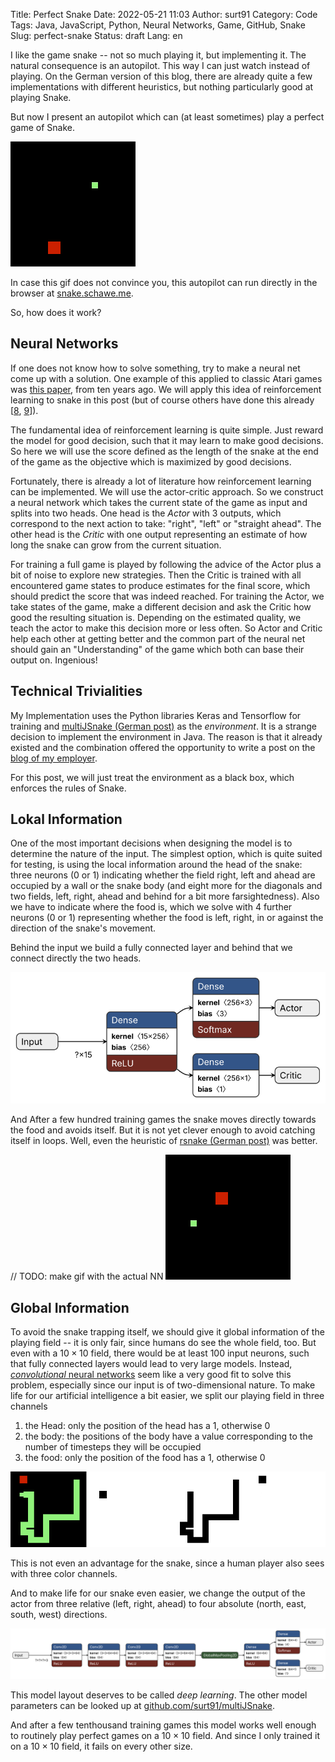Title: Perfect Snake
Date: 2022-05-21 11:03
Author: surt91
Category: Code
Tags: Java, JavaScript, Python, Neural Networks, Game, GitHub, Snake
Slug: perfect-snake
Status: draft
Lang: en

I like the game snake -- not so much playing it, but implementing it. The natural consequence
is an autopilot. This way I can just watch instead of playing. On the German version of this
blog, there are already quite a few implementations with different heuristics, but nothing
particularly good at playing Snake.

But now I present an autopilot which can (at least sometimes) play a perfect game of Snake.

![A perfect game of Snake](/img/perfectsnake.gif)

In case this gif does not convince you, this autopilot can run directly in the browser
at [snake.schawe.me](https://snake.schawe.me/).

So, how does it work?

## Neural Networks

If one does not know how to solve something, try to make a neural net come up with a solution.
One example of this applied to classic Atari games was [this paper](https://arxiv.org/abs/1312.5602),
from ten years ago. We will apply this idea of reinforcement learning to snake in this post
(but of course others have done this already
[[8](https://github.com/pawel-kieliszczyk/snake-reinforcement-learning),
[9](https://towardsdatascience.com/learning-to-play-snake-at-1-million-fps-4aae8d36d2f1)]).

The fundamental idea of reinforcement learning is quite simple. Just reward the model for
good decision, such that it may learn to make good decisions. So here we will use the score
defined as the length of the snake at the end of the game as the objective which is
maximized by good decisions.

Fortunately, there is already a lot of literature how reinforcement learning can be
implemented. We will use the actor-critic approach. So we construct a neural network
which takes the current state of the game as input and splits into two heads. One
head is the *Actor* with 3 outputs, which correspond to the next action to take: "right",
"left" or "straight ahead". The other head is the *Critic* with one output representing
an estimate of how long the snake can grow from the current situation.

For training a full game is played by following the advice of the Actor plus a bit of noise
to explore new strategies. Then the Critic is trained with all encountered game states
to produce estimates for the final score, which should predict the score that was indeed
reached.
For training the Actor, we take states of the game, make a different decision and
ask the Critic how good the resulting situation is. Depending on the estimated quality,
we teach the actor to make this decision more or less often.
So Actor and Critic help each other at getting better and
the common part of the neural net should gain an "Understanding" of the game which both
can base their output on. Ingenious!

## Technical Trivialities

My Implementation uses the Python libraries Keras and Tensorflow for training and
[multiJSnake (German post)](https://blog.schawe.me/multijsnake.html) as
the *environment*. It is a strange decision to implement the environment in Java.
The reason is that it already existed and the combination offered the opportunity
to write a post on the
[blog of my employer](https://blog.codecentric.de/en/2021/11/java-classes-python/).

For this post, we will just treat the environment as a black box, which enforces the
rules of Snake.

## Lokal Information

One of the most important decisions when designing the model is to determine
the nature of the input. The simplest option, which is quite suited for testing,
is using the local information around the head of the snake: three neurons (0 or 1)
indicating whether the field right, left and ahead are occupied by a wall or the
snake body (and eight more for the diagonals and two fields, left, right, ahead and behind
for a bit more farsightedness). Also we have to indicate where the food is, which
we solve with 4 further neurons (0 or 1) representing whether the food is left,
right, in or against the direction of the snake's movement.

Behind the input we build a fully connected layer and behind that we
connect directly the two heads.

![Layout of the local neural network (Visualisierung: netron)](/img/nn_local.svg)

And After a few hundred training games
the snake moves directly towards the food and avoids itself. But it is not
yet clever enough to avoid catching itself in loops.
Well, even the heuristic of [rsnake (German post)](https://blog.schawe.me/rsnake.html)
was better.

// TODO: make gif with the actual NN
![A few games with local information](/img/nn_local_game.gif)

## Global Information

To avoid the snake trapping itself, we should give it global information of the
playing field -- it is only fair, since humans do see the whole field, too.
But even with a $10 \times 10$ field, there would be at least 100 input neurons,
such that fully connected layers would lead to very large models. Instead,
[*convolutional* neural networks](https://en.wikipedia.org/wiki/Convolutional_neural_network)
seem like a very good fit to solve this problem, especially since our input is
of two-dimensional nature. To make life for our artificial intelligence a bit
easier, we split our playing field in three channels

1. the Head: only the position of the head has a 1, otherwise 0
2. the body: the  positions of the body have a value corresponding to the number of timesteps they will be occupied
3. the food: only the position of the food has a 1, otherwise 0

![The human view and what we show our neural net](/img/nn_snake_channels.png)

This is not even an advantage for the snake, since a human player also sees with three
color channels.

And to make life for our snake even easier, we change the output of the actor from
three relative (left, right, ahead) to four absolute (north, east, south, west)
directions.

![Layout of the convolutional neural networks (Visualisierung: netron)](/img/nn_global.svg)

This model layout deserves to be called *deep learning*. The other model parameters
can be looked up at [github.com/surt91/multiJSnake](https://github.com/surt91/multiJSnake).

And after a few tenthousand training games this model works well enough to
routinely play perfect games on a $10 \times 10$ field.
And since I only trained it on a  $10 \times 10$ field, it fails on every other size.
